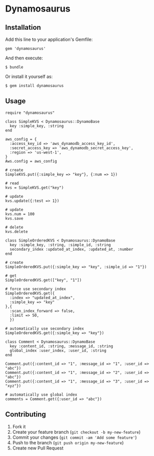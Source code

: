 # Dynamosaurus

## Installation

Add this line to your application's Gemfile:

    gem 'dynamosaurus'

And then execute:

    $ bundle

Or install it yourself as:

    $ gem install dynamosaurus

## Usage

    require "dynamosaurus"
    
    class SimpleKVS < Dynamosaurus::DynamoBase
      key :simple_key, :string
    end
    
    aws_config = {
      :access_key_id => 'aws_dynamodb_access_key_id',
      :secret_access_key => 'aws_dynamodb_secret_access_key',
      :region => 'us-west-1',
    }
    Aws.config = aws_config
    
    # create
    SimpleKVS.put({:simple_key => "key"}, {:num => 1})
    
    # read
    kvs = SimpleKVS.get("key")
    
    # update
    kvs.update({:test => 1})
    
    # update
    kvs.num = 100
    kvs.save
    
    # delete
    kvs.delete
    
    class SimpleOrderedKVS < Dynamosaurus::DynamoBase
      key :simple_key, :string, :simple_id, :string
      secondary_index :updated_at_index, :updated_at, :number
    end
    
    # create
    SimpleOrderedKVS.put({:simple_key => "key", :simple_id => "1"})
    
    # get
    SimpleOrderedKVS.get(["key", "1"])
    
    # force use secondary index
    SimpleOrderedKVS.get({
      :index => "updated_at_index",
      :simple_key => "key"
    },{
      :scan_index_forward => false,
      :limit => 50,
      })
    
    # automatically use secondary index
    SimpleOrderedKVS.get({:simple_key => "key"})
    
    class Comment < Dynamosaurus::DynamoBase
      key :content_id, :string, :message_id, :string
      global_index :user_index, :user_id, :string
    end      
    
    Comment.put({:content_id => "1", :message_id => "1", :user_id => "abc"})
    Comment.put({:content_id => "1", :message_id => "2", :user_id => "abc"})
    Comment.put({:content_id => "1", :message_id => "3", :user_id => "xyz"})
    
    # automatically use global index    
    comments = Comment.get({:user_id => "abc"})



## Contributing

1. Fork it
2. Create your feature branch (`git checkout -b my-new-feature`)
3. Commit your changes (`git commit -am 'Add some feature'`)
4. Push to the branch (`git push origin my-new-feature`)
5. Create new Pull Request
